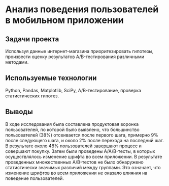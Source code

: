 # Анализ поведения пользователей в мобильном приложении

## Задачи проекта

Используя данные интернет-магазина приоритезировать гипотезы, произвести оценку результатов A/B-тестирования различными методами.

## Используемые технологии
Python, Pandas, Matplotlib, SciPy, A/B-тестирование, проверка статистических гипотез.

## Выводы
В ходе исследования была составлена продуктовая воронка пользователей, по которой было выявлено, что большинство пользователей (38%) отсеивается после первого шага, примерно 9% после следующего шага, и около 2% после перехода на последний шаг. В результате около 48% пользователей завершают процесс и совершают покупку. Затем были проведены A/A/B-тесты, в которых осуществлялось изменение шрифта во всем приложении. В результате проведенных множественных A/B-тестов не было обнаружено статистически значимых различий между группами. Это означает, что изменение шрифтов во всем приложении не оказало влияния на поведение пользователей.
